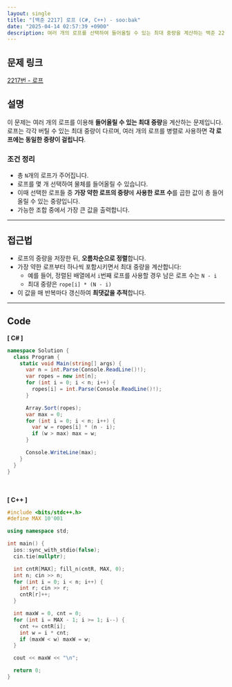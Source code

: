 ```yaml
---
layout: single
title: "[백준 2217] 로프 (C#, C++) - soo:bak"
date: "2025-04-14 02:57:39 +0900"
description: 여러 개의 로프를 선택하여 들어올릴 수 있는 최대 중량을 계산하는 백준 2217번 문제의 C# 및 C++ 풀이와 해설
---
```


## 문제 링크
[2217번 - 로프](https://www.acmicpc.net/problem/2217)

## 설명
이 문제는 여러 개의 로프를 이용해 **들어올릴 수 있는 최대 중량**을 계산하는 문제입니다.
로프는 각각 버틸 수 있는 최대 중량이 다르며, 여러 개의 로프를 병렬로 사용하면 **각 로프에는 동일한 중량이 걸립니다**.

### 조건 정리
- 총 `N`개의 로프가 주어집니다.
- 로프를 몇 개 선택하여 물체를 들어올릴 수 있습니다.
- 이때 선택한 로프들 중 **가장 약한 로프의 중량**에 **사용한 로프 수**를 곱한 값이 총 들어올릴 수 있는 중량입니다.
- 가능한 조합 중에서 가장 큰 값을 출력합니다.

---

## 접근법
- 로프의 중량을 저장한 뒤, **오름차순으로 정렬**합니다.
- 가장 약한 로프부터 하나씩 포함시키면서 최대 중량을 계산합니다:
  - 예를 들어, 정렬된 배열에서 `i`번째 로프를 사용할 경우 남은 로프 수는 `N - i`
  - 최대 중량은 `rope[i] * (N - i)`
- 이 값을 매 반복마다 갱신하여 **최댓값을 추적**합니다.

---

## Code
<b>[ C# ] </b>
<br>

```csharp
namespace Solution {
  class Program {
    static void Main(string[] args) {
      var n = int.Parse(Console.ReadLine()!);
      var ropes = new int[n];
      for (int i = 0; i < n; i++) {
        ropes[i] = int.Parse(Console.ReadLine()!);
      }

      Array.Sort(ropes);
      var max = 0;
      for (int i = 0; i < n; i++) {
        var w = ropes[i] * (n - i);
        if (w > max) max = w;
      }

      Console.WriteLine(max);
    }
  }
}
```

<br><br>
<b>[ C++ ] </b>
<br>

```cpp
#include <bits/stdc++.h>
#define MAX 10'001

using namespace std;

int main() {
  ios::sync_with_stdio(false);
  cin.tie(nullptr);

  int cntR[MAX]; fill_n(cntR, MAX, 0);
  int n; cin >> n;
  for (int i = 0; i < n; i++) {
    int r; cin >> r;
    cntR[r]++;
  }

  int maxW = 0, cnt = 0;
  for (int i = MAX - 1; i >= 1; i--) {
    cnt += cntR[i];
    int w = i * cnt;
    if (maxW < w) maxW = w;
  }

  cout << maxW << "\n";

  return 0;
}
```
